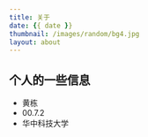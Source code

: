 ```yaml
---
title: 关于
date: {{ date }}
thumbnail: /images/random/bg4.jpg
layout: about
---
```


## 个人的一些信息
- 黄栋
- 00.7.2
- 华中科技大学